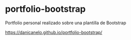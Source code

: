 # portfolio-bootstrap
Portfolio personal realizado sobre una plantilla de Bootstrap

https://danicanelo.github.io/portfolio-bootstrap/
